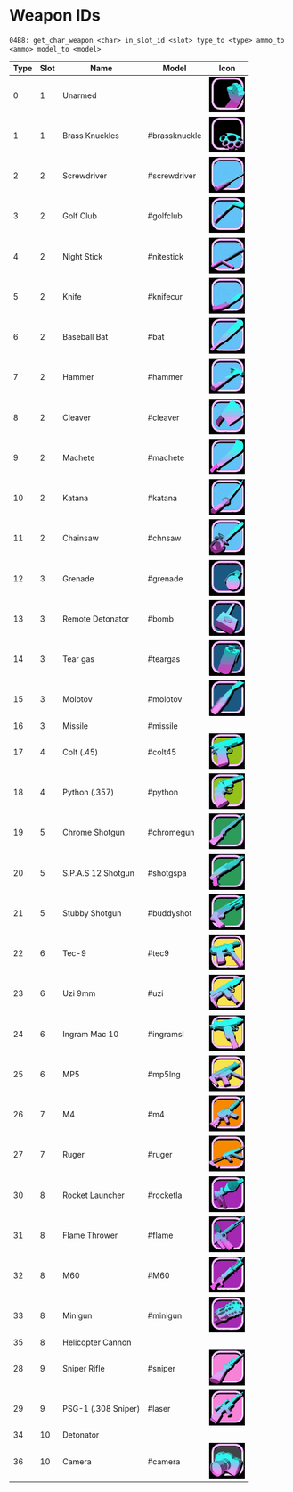 # Weapon IDs

```
04B8: get_char_weapon <char> in_slot_id <slot> type_to <type> ammo_to <ammo> model_to <model> 
```

| Type | Slot | Name                | Model         | Icon                                                                                   |
| ---- | ---- | ------------------- | ------------- | -------------------------------------------------------------------------------------- |
| 0    | 1    | Unarmed             |               | <img src="../../.gitbook/assets/fist.gif" alt="" data-size="original">                 |
| 1    | 1    | Brass Knuckles      | #brassknuckle | <img src="../../.gitbook/assets/brassknuckle.gif" alt="" data-size="original">         |
| 2    | 2    | Screwdriver         | #screwdriver  | <img src="../../.gitbook/assets/screwdriver.gif" alt="" data-size="original">          |
| 3    | 2    | Golf Club           | #golfclub     | <img src="../../.gitbook/assets/golfclub.gif" alt="" data-size="original">             |
| 4    | 2    | Night Stick         | #nitestick    | <img src="../../.gitbook/assets/nitestick.gif" alt="" data-size="original">            |
| 5    | 2    | Knife               | #knifecur     | <img src="../../.gitbook/assets/knifecur.gif" alt="" data-size="original">             |
| 6    | 2    | Baseball Bat        | #bat          | <img src="../../.gitbook/assets/bat.gif" alt="" data-size="original">                  |
| 7    | 2    | Hammer              | #hammer       | <img src="../../.gitbook/assets/hammer.gif" alt="" data-size="original">               |
| 8    | 2    | Cleaver             | #cleaver      | <img src="../../.gitbook/assets/cleaver.gif" alt="" data-size="original">              |
| 9    | 2    | Machete             | #machete      | <img src="../../.gitbook/assets/machete.gif" alt="" data-size="original">              |
| 10   | 2    | Katana              | #katana       | <img src="../../.gitbook/assets/katana.gif" alt="" data-size="original">               |
| 11   | 2    | Chainsaw            | #chnsaw       | <img src="../../.gitbook/assets/chnsaw.gif" alt="" data-size="original">               |
| 12   | 3    | Grenade             | #grenade      | <img src="../../.gitbook/assets/grenade.gif" alt="" data-size="original">              |
| 13   | 3    | Remote Detonator    | #bomb         | <img src="../../.gitbook/assets/bomb.gif" alt="" data-size="original">                 |
| 14   | 3    | Tear gas            | #teargas      | <img src="../../.gitbook/assets/teargas.gif" alt="" data-size="original">              |
| 15   | 3    | Molotov             | #molotov      | <img src="../../.gitbook/assets/molotov.gif" alt="" data-size="original">              |
| 16   | 3    | Missile             | #missile      |                                                                                        |
| 17   | 4    | Colt (.45)          | #colt45       | <img src="../../.gitbook/assets/colt45.gif" alt="" data-size="original">               |
| 18   | 4    | Python (.357)       | #python       | <img src="../../.gitbook/assets/python.gif" alt="" data-size="original">               |
| 19   | 5    | Chrome Shotgun      | #chromegun    | <img src="../../.gitbook/assets/chromegun.gif" alt="" data-size="original">            |
| 20   | 5    | S.P.A.S 12 Shotgun  | #shotgspa     | <img src="../../.gitbook/assets/shotgspa (1) (1) (1).gif" alt="" data-size="original"> |
| 21   | 5    | Stubby Shotgun      | #buddyshot    | <img src="../../.gitbook/assets/buddyshot.gif" alt="" data-size="original">            |
| 22   | 6    | Tec-9               | #tec9         | <img src="../../.gitbook/assets/tec9.gif" alt="" data-size="original">                 |
| 23   | 6    | Uzi 9mm             | #uzi          | <img src="../../.gitbook/assets/uzi.gif" alt="" data-size="original">                  |
| 24   | 6    | Ingram Mac 10       | #ingramsl     | <img src="../../.gitbook/assets/ingramsl.gif" alt="" data-size="original">             |
| 25   | 6    | MP5                 | #mp5lng       | <img src="../../.gitbook/assets/mp5lng.gif" alt="" data-size="original">               |
| 26   | 7    | M4                  | #m4           | <img src="../../.gitbook/assets/m4.gif" alt="" data-size="original">                   |
| 27   | 7    | Ruger               | #ruger        | <img src="../../.gitbook/assets/ruger.gif" alt="" data-size="original">                |
| 30   | 8    | Rocket Launcher     | #rocketla     | <img src="../../.gitbook/assets/rocketla.gif" alt="" data-size="original">             |
| 31   | 8    | Flame Thrower       | #flame        | <img src="../../.gitbook/assets/flame.gif" alt="" data-size="original">                |
| 32   | 8    | M60                 | #M60          | <img src="../../.gitbook/assets/m60.gif" alt="" data-size="original">                  |
| 33   | 8    | Minigun             | #minigun      | <img src="../../.gitbook/assets/minigun.gif" alt="" data-size="original">              |
| 35   | 8    | Helicopter Cannon   |               |                                                                                        |
| 28   | 9    | Sniper Rifle        | #sniper       | <img src="../../.gitbook/assets/sniper.gif" alt="" data-size="original">               |
| 29   | 9    | PSG-1 (.308 Sniper) | #laser        | <img src="../../.gitbook/assets/laser.gif" alt="" data-size="original">                |
| 34   | 10   | Detonator           |               |                                                                                        |
| 36   | 10   | Camera              | #camera       | <img src="../../.gitbook/assets/camera.gif" alt="" data-size="original">               |
